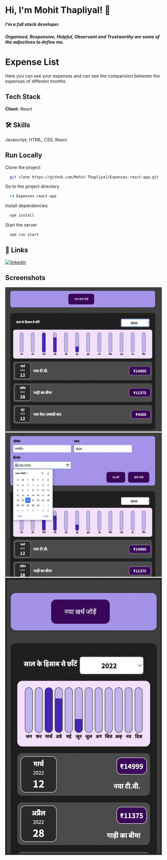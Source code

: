 
# Hi, I'm Mohit Thapliyal! 👋

##### I'm a full stack developer.
##### Organised, Responsive, Helpful, Observant and Trustworthy are some of the adjectives to define me.
# Expense List

Here you can see your expenses and can see the comparision between the expenses of different months.




## Tech Stack

**Client:** React


## 🛠 Skills
Javascript, HTML, CSS, React


## Run Locally

Clone the project

```bash
  git clone https://github.com/Mohit-Thapliyal/Expenses-react-app.git
```

Go to the project directory

```bash
  cd Expenses-react-app
```

Install dependencies

```bash
  npm install
```

Start the server

```bash
  npm run start
```


## 🔗 Links
[![linkedin](https://img.shields.io/badge/linkedin-0A66C2?style=for-the-badge&logo=linkedin&logoColor=white)](https://www.linkedin.com/in/mohit-thapliyal-b20104146/)


## Screenshots

![plot1](./demo/desktop1.png)
![plot2](./demo/desktop2.png)
![plot3](./demo/mobile1.png)
